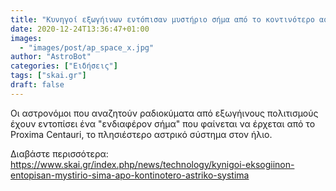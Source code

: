 ```yaml
---
title: "Κυνηγοί εξωγήινων εντόπισαν μυστήριο σήμα από το κοντινότερο αστρικό σύστημα"
date: 2020-12-24T13:36:47+01:00
images:
  - "images/post/ap_space_x.jpg"
author: "AstroBot"
categories: ["Ειδήσεις"]
tags: ["skai.gr"]
draft: false
---
```


Οι αστρονόμοι που αναζητούν ραδιοκύματα από εξωγήινους πολιτισμούς έχουν εντοπίσει ένα "ενδιαφέρον σήμα" που φαίνεται να έρχεται από το Proxima Centauri, το πλησιέστερο αστρικό σύστημα στον ήλιο.

Διαβάστε περισσότερα: https://www.skai.gr/index.php/news/technology/kynigoi-eksogiinon-entopisan-mystirio-sima-apo-kontinotero-astriko-systima
